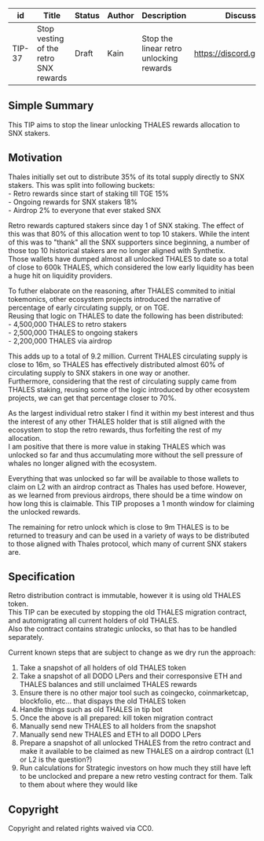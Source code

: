 | id | Title | Status | Author | Description | Discussions to | Created |
| ----------- | ----------- | ----------- | ----------- | ----------- | ----------- | ----------- |
| TIP-37 | Stop vesting of the retro SNX rewards | Draft | Kain | Stop the linear retro unlocking rewards | https://discord.gg/rPpPcMXSeU | 2022-03-24 

## Simple Summary
 
This TIP aims to stop the linear unlocking THALES rewards allocation to SNX stakers.
 
## Motivation

Thales initially set out to distribute 35% of its total supply directly to SNX stakers. This was split into following buckets:  
    - Retro rewards since start of staking till TGE 15%  
    - Ongoing rewards for SNX stakers 18%  
    - Airdrop 2% to everyone that ever staked SNX  
    
Retro rewards captured stakers since day 1 of SNX staking. The effect of this was that 80% of this allocation went to top 10 stakers. 
While the intent of this was to "thank" all the SNX supporters since beginning, a number of those top 10 historical stakers are no longer aligned with Synthetix.  
Those wallets have dumped almost all unlocked THALES to date so a total of close to 600k THALES, which considered the low early liquidity has been a huge hit on liquidity providers.  

To futher elaborate on the reasoning, after THALES commited to initial tokemonics, other ecosystem projects introduced the narrative of percentage of early circulating supply, or on TGE.  
Reusing that logic on THALES to date the following has been distributed:  
    -  4,500,000 THALES to retro stakers  
    -  2,500,000 THALES to ongoing stakers  
    -  2,200,000 THALES via airdrop    
    
This adds up to a total of 9.2 million. Current THALES circulating supply is close to 16m, so THALES has effectively distributed almost 60% of circulating supply to SNX stakers in one way or another.  
Furthermore, considering that the rest of circulating supply came from THALES staking, reusing some of the logic introduced by other ecosystem projects, we can get that percentage closer to 70%.  

As the largest individual retro staker I find it within my best interest and thus the interest of any other THALES holder that is still aligned with the ecosystem to stop the retro rewards, thus forfeiting the rest of my allocation.  
I am positive that there is more value in staking THALES which was unlocked so far and thus accumulating more without the sell pressure of whales no longer aligned with the ecosystem.  

Everything that was unlocked so far will be available to those wallets to claim on L2 with an airdrop contract as Thales has used before. However, as we learned from previous airdrops, there should be a time window on how long this is claimable. This TIP proposes a 1 month window for claiming the unlocked rewards.     

The remaining for retro unlock which is close to 9m THALES is to be returned to treasury and can be used in a variety of ways to be distributed to those aligned with Thales protocol, which many of current SNX stakers are.


## Specification
Retro distribution contract is immutable, however it is using old THALES token.  
This TIP can be executed by stopping the old THALES migration contract, and automigrating all current holders of old THALES.  
Also the contract contains strategic unlocks, so that has to be handled separately. 

Current known steps that are subject to change as we dry run the approach:
1. Take a snapshot of all holders of old THALES token
2. Take a snapshot of all DODO LPers and their corresponsive ETH and THALES balances and still unclaimed THALES rewards
3. Ensure there is no other major tool such as coingecko, coinmarketcap, blockfolio, etc... that dispays the old THALES token
4. Handle things such as old THALES in tip bot
5. Once the above is all prepared: kill token migration contract
6. Manually send new THALES to all holders from the snapshot
7. Manually send new THALES and ETH to all DODO LPers
8. Prepare a snapshot of all unlocked THALES from the retro contract and make it available to be claimed as new THALES on a airdrop contract (L1 or L2 is the question?)
9. Run calculations for Strategic investors on how much they still have left to be unclocked and prepare a new retro vesting contract for them. Talk to them about where they would like 
 


 
## Copyright
 
Copyright and related rights waived via CC0.

